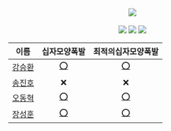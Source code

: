 <div align="center">
    <h1><img src="https://user-images.githubusercontent.com/46666296/133788774-1bba4108-db05-4d35-88ac-e355f29040a0.png"/></h1>

  <img src="https://img.shields.io/badge/c++-%2300599C.svg?style=for-the-badge&logo=c%2B%2B&logoColor=white"/>
  <img src="https://img.shields.io/badge/java-%23ED8B00.svg?style=for-the-badge&logo=java&logoColor=white"/>
  <img src="https://img.shields.io/badge/python-3670A0?style=for-the-badge&logo=python&logoColor=ffdd54"/>

|                    이름                    |                                                                십자모양폭발                                                                 |                                                                           최적의십자모양폭발                                                                           |
| :----------------------------------------: | :-----------------------------------------------------------------------------------------------------------------------------------------: | :--------------------------------------------------------------------------------------------------------------------------------------------------------------------: |
|   [강승환](https://github.com/kangshwan)   | [⭕](https://github.com/HUFS-ICE-STUDY/Algorithm/blob/main/codetree/Week01/%EC%8B%AD%EC%9E%90%EB%AA%A8%EC%96%91%ED%8F%AD%EB%B0%9C_kang.cpp) | [⭕](https://github.com/HUFS-ICE-STUDY/Algorithm/blob/main/codetree/Week01/%EC%B5%9C%EC%A0%81%EC%9D%98%EC%8B%AD%EC%9E%90%EB%AA%A8%EC%96%91%ED%8F%AD%EB%B0%9C_kang.cpp) |
|                   [송진호](https://github.com/sth4881)|                                                                     ❌                                                                      |                                                                                   ❌                                                                                   |
| [오동혁](https://github.com/97DongHyeokOH) |   [⭕](https://github.com/97DongHyeokOH/Algorithm/blob/main/codetree/Week01/%EC%8B%AD%EC%9E%90%EB%AA%A8%EC%96%91%ED%8F%AD%EB%B0%9C_oh.py)   |   [⭕](https://github.com/97DongHyeokOH/Algorithm/blob/main/codetree/Week01/%EC%B5%9C%EC%A0%81%EC%9D%98%EC%8B%AD%EC%9E%90%EB%AA%A8%EC%96%91%ED%8F%AD%EB%B0%9C_oh.py)   |
|    [장성훈](https://github.com/jsh9611)    |     [⭕](https://github.com/jsh9611/Algorithm/blob/main/codetree/Week01/%EC%8B%AD%EC%9E%90%EB%AA%A8%EC%96%91%ED%8F%AD%EB%B0%9C_jang.py)     |     [⭕](https://github.com/jsh9611/Algorithm/blob/main/codetree/Week01/%EC%B5%9C%EC%A0%81%EC%9D%98%EC%8B%AD%EC%9E%90%EB%AA%A8%EC%96%91%ED%8F%AD%EB%B0%9C_jang.py)     |
</div>